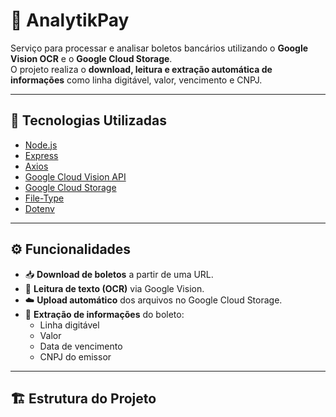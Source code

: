 # 🧾 AnalytikPay

Serviço para processar e analisar boletos bancários utilizando o **Google Vision OCR** e o **Google Cloud Storage**.  
O projeto realiza o **download, leitura e extração automática de informações** como linha digitável, valor, vencimento e CNPJ.

---

## 🚀 Tecnologias Utilizadas

- [Node.js](https://nodejs.org/)
- [Express](https://expressjs.com/)
- [Axios](https://axios-http.com/)
- [Google Cloud Vision API](https://cloud.google.com/vision)
- [Google Cloud Storage](https://cloud.google.com/storage)
- [File-Type](https://www.npmjs.com/package/file-type)
- [Dotenv](https://www.npmjs.com/package/dotenv)

---

## ⚙️ Funcionalidades

- 📥 **Download de boletos** a partir de uma URL.  
- 🧠 **Leitura de texto (OCR)** via Google Vision.  
- ☁️ **Upload automático** dos arquivos no Google Cloud Storage.  
- 🧾 **Extração de informações** do boleto:
  - Linha digitável  
  - Valor  
  - Data de vencimento  
  - CNPJ do emissor  

---

## 🏗️ Estrutura do Projeto

